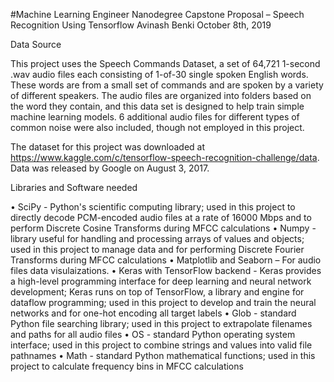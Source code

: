 #Machine Learning Engineer Nanodegree
Capstone Proposal – Speech Recognition Using Tensorflow
Avinash Benki
October 8th, 2019

Data Source

This project uses the Speech Commands Dataset, a set of 64,721 1-second .wav audio files each consisting of 1-of-30 single spoken English words. These words are from a small set of commands and are spoken by a variety of different speakers. The audio files are organized into folders based on the word they contain, and this data set is designed to help train simple machine learning models. 6 additional audio files for different types of common noise were also included, though not employed in this project. 

The dataset for this project was downloaded at https://www.kaggle.com/c/tensorflow-speech-recognition-challenge/data. Data was released by Google on August 3, 2017.

Libraries and Software needed

•	SciPy - Python's scientific computing library; used in this project to directly decode PCM-encoded audio files at a rate of 16000 Mbps and to perform Discrete Cosine Transforms during MFCC calculations
•	Numpy - library useful for handling and processing arrays of values and objects; used in this project to manage data and for performing Discrete Fourier Transforms during MFCC calculations
•	Matplotlib and Seaborn – For audio files data visulaizations.
•	Keras with TensorFlow backend - Keras provides a high-level programming interface for deep learning and neural network development; Keras runs on top of TensorFlow, a library and engine for dataflow programming; used in this project to develop and train the neural networks and for one-hot encoding all target labels
•	Glob - standard Python file searching library; used in this project to extrapolate filenames and paths for all audio files
•	OS - standard Python operating system interface; used in this project to combine strings and values into valid file pathnames
•	Math - standard Python mathematical functions; used in this project to calculate frequency bins in MFCC calculations


